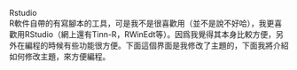 Rstudio  
R軟件自帶的有寫腳本的工具，可是我不是很喜歡用（並不是說不好哈），我更喜歡用RStudio（網上還有Tinn-R，RWinEdt等）。因爲我覺得其本身比較方便，另外在編程的時候有些功能很方便。下面這個界面是我修改了主題的，下面我將介紹如何修改主題，來方便編程。
